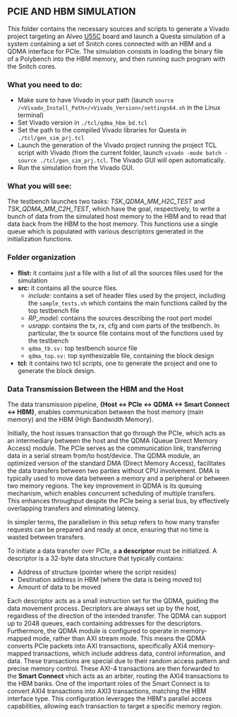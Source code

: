 ## PCIE AND HBM SIMULATION

This folder contains the necessary sources and scripts to generate a Vivado project targeting an Alveo [U55C](https://www.amd.com/en/products/accelerators/alveo/u55c/a-u55c-p00g-pq-g.html) board and launch a Questa simulation of a system containing a set of Snitch cores connected with an HBM and a QDMA interface for PCIe. The simulation consists in loading the binary file of a Polybench into the HBM memory, and then running such program with the Snitch cores.

### What you need to do:

- Make sure to have Vivado in your path (launch `source /<Vivado_Install_Path>/<Vivado_Version>/settings64.sh` in the Linux terminal)
- Set Vivado version in `./tcl/qdma_hbm_bd.tcl`
- Set the path to the compiled Vivado libraries for Questa in `./tcl/gen_sim_prj.tcl`
- Launch the generation of the Vivado project running the project TCL script with Vivado (from the current folder, launch `vivado -mode batch -source ./tcl/gen_sim_prj.tcl`. The Vivado GUI will open automatically.
- Run the simulation from the Vivado GUI.

### What you will see:

The testbench launches two tasks: *TSK_QDMA_MM_H2C_TEST* and *TSK_QDMA_MM_C2H_TEST*, which have the goal, respectively, to write a bunch of data from the simulated host memory to the HBM and to read that data back from the HBM to the host memory.
This functions use a single queue which is populated with various descriptors generated in the initialization functions.

### Folder organization

- **flist:** it contains just a file with a list of all the sources files used for the simulation
- **src:** it contains all the source files.
    - *include:* contains a set of header files used by the project, including the `sample_tests.vh` which contains the main functions called by the top testbench file
    - *RP_model:* contains the sources describing the root port model
    - *usrapp:* contains the tx, rx, cfg and com parts of the testbench. In particular, the tx source file contains most of the functions used by the testbench
    - `qdma_tb.sv:` top testbench source file
    - `qdma_top.sv:` top synthesizable file, containing the block design
- **tcl:** it contains two tcl scripts, one to generate the project and one to generate the block design.

### Data Transmission Between the HBM and the Host

The data transmission pipeline, **{Host <-> PCIe <-> QDMA <-> Smart Connect <-> HBM}**, enables communication between the host memory (main memory) and the HBM (High Bandwidth Memory).

Initially, the host issues transaction that go through the PCIe, which acts as an intermediary between the host and the QDMA (Queue Direct Memory Access) module. The PCIe serves as the communication link, transferring data in a serial stream from/to host/device. The QDMA module, an optimized version of the standard DMA (Direct Memory Access), facilitates the data transfers between two parties without CPU involvement. DMA is typically used to move data between a memory and a peripheral or between two memory regions. The key improvement in QDMA is its queuing mechanism, which enables concurrent scheduling of multiple transfers. This enhances throughput despite the PCIe being a serial bus, by effectively overlapping transfers and eliminating latency. 

In simpler terms, the parallelism in this setup refers to how many transfer requests can be prepared and ready at once, ensuring that no time is wasted between transfers.

To initiate a data transfer over PCIe, a **a descriptor** must be initialized. A descriptor is a 32-byte data structure that typically contains:
- Address of structure (pointer where the script resides)
- Destination address in HBM (where the data is being moved to)
- Amount of data to be moved

Each descriptor acts as a small instruction set for the QDMA, guiding the data movement process. Decriptors are always set up by the host, regardless of the direction of the intended transfer. The QDMA can support up to 2048 queues, each containing addresses for the descriptors. Furthermore, the QDMA module is configured to operate in memory-mapped mode, rather than AXI stream mode. This means the QDMA converts PCIe packets into AXI transactions, specifically AXI4 memory-mapped transactions, which include address data, control information, and data. These transactions are special due to their random access pattern and precise memory control. These AXI-4 transactions are then forwarded to the **Smart Connect** vhich acts as an arbiter, routing the AXI4 transactions to the HBM banks. One of the important roles of the Smart Connect is to convert AXI4 transactions into AXI3 transactions, matching the HBM interface type.  This configuration leverages the HBM's parallel access capabilities, allowing each transaction to target a specific memory region.

